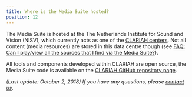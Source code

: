 ```yaml
---
title: Where is the Media Suite hosted?
position: 12
---
```


The Media Suite is hosted at the The Netherlands Institute for Sound and Vision (NISV), which currently acts as one of the [CLARIAH centers](https://www.clariah.nl/over/organisatie/centra). Not all content (media resources) are stored in this data centre though (see [FAQ: Can I play/view all the sources that I find via the Media Suite?](<http://mediasuite.clariah.nl/documentation/faq/can-play-view>)).

All tools and components developed within CLARIAH are open source, the Media Suite code is available on the <a href="https://github.com/CLARIAH">CLARIAH GitHub repository page</a>. 



*(Last update: October 2, 2018)* *If you have any questions, please [contact us]( https://mediasuite.clariah.nl/contact ).*